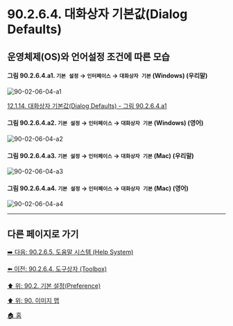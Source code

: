 # 90.2.6.4. 대화상자 기본값(Dialog Defaults)
## 운영체제(OS)와 언어설정 조건에 따른 모습

<a id="90-02-06-04-a1"></a>

#### 그림 90.2.6.4.a1. `기본 설정` → `인터페이스` → `대화상자 기본` (Windows) (우리말)
![90-02-06-04-a1](https://github.com/wonder13662/gimp/assets/15767104/76ea6ad3-7d56-48db-8f98-1518f292ffdd)

[12.1.14. 대화상자 기본값(Dialog Defaults) - 그림 90.2.6.4.a1](./12-01-14-dialog-defaults.md#90-02-06-04-a1)

<a id="90-02-06-04-a2"></a>

#### 그림 90.2.6.4.a2. `기본 설정` → `인터페이스` → `대화상자 기본` (Windows) (영어)
![90-02-06-04-a2](https://github.com/wonder13662/gimp/assets/15767104/5644abc9-82eb-4b70-8bb4-13551e001c53)

<a id="90-02-06-04-a3"></a>

#### 그림 90.2.6.4.a3. `기본 설정` → `인터페이스` → `대화상자 기본` (Mac) (우리말)
![90-02-06-04-a3](https://github.com/wonder13662/gimp/assets/15767104/5ff03aff-d68f-4eea-95b8-f886793ee330)

<a id="90-02-06-04-a4"></a>

#### 그림 90.2.6.4.a4. `기본 설정` → `인터페이스` → `대화상자 기본` (Mac) (영어)
![90-02-06-04-a4](https://github.com/wonder13662/gimp/assets/15767104/f979bc6f-dfde-4880-bee7-e363403d8943)

***

## 다른 페이지로 가기

[➡️ 다음: 90.2.6.5. 도움말 시스템 (Help System)](./90-02-06-05-help-system.md)

[⬅️ 이전: 90.2.6.4. 도구상자 (Toolbox)](./90-02-06-03-toolbox.md)

[⬆️ 위: 90.2. 기본 설정(Preference)](./90-02-00-preference.md)

[⬆️ 위: 90. 이미지 맵](./90-00-image-map.md)

[🏠 홈](./00-home.md)
